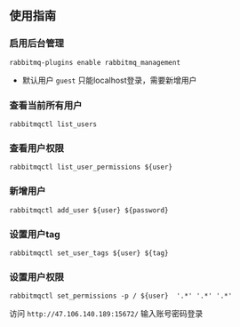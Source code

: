 ## 使用指南

### 启用后台管理
```
rabbitmq-plugins enable rabbitmq_management
```
* 默认用户 `guest` 只能localhost登录，需要新增用户
### 查看当前所有用户
```
rabbitmqctl list_users
```
### 查看用户权限
```
rabbitmqctl list_user_permissions ${user}
```
### 新增用户
```
rabbitmqctl add_user ${user} ${password} 
```
### 设置用户tag
```
rabbitmqctl set_user_tags ${user} ${tag}
```
### 设置用户权限
```
rabbitmqctl set_permissions -p / ${user}  '.*' '.*' '.*'
```
访问 `http://47.106.140.189:15672/` 输入账号密码登录
